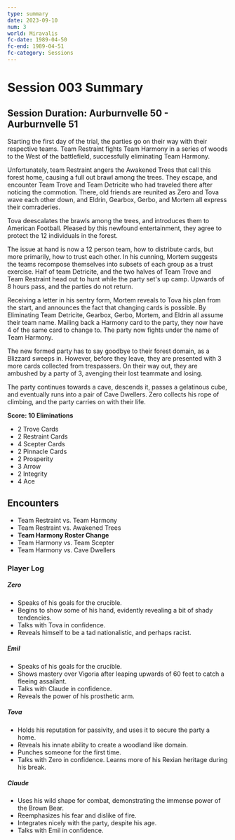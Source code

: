 ```yaml
---
type: summary
date: 2023-09-10
num: 3
world: Miravalis
fc-date: 1989-04-50
fc-end: 1989-04-51
fc-category: Sessions
---
```

# Session 003 Summary
## Session Duration: Aurburnvelle 50 - Aurburnvelle 51
Starting the first day of the trial, the parties go on their way with their respective teams. Team Restraint fights Team Harmony in a series of woods to the West of the battlefield, successfully eliminating Team Harmony. 

Unfortunately, team Restraint angers the Awakened Trees that call this forest home, causing a full out brawl among the trees. They escape, and encounter Team Trove and Team Detricite who had traveled there after noticing the commotion. There, old friends are reunited as Zero and Tova wave each other down, and Eldrin, Gearbox, Gerbo, and Mortem all express their comraderies. 

Tova deescalates the brawls among the trees, and introduces them to American Football. Pleased by this newfound entertainment, they agree to protect the 12 individuals in the forest.

The issue at hand is now a 12 person team, how to distribute cards, but more primarily, how to trust each other. In his cunning, Mortem suggests the teams recompose themselves into subsets of each group as a trust exercise. Half of team Detricite, and the two halves of Team Trove and Team Restraint head out to hunt while the party set's up camp. Upwards of 8 hours pass, and the parties do not return.

Receiving a letter in his sentry form, Mortem reveals to Tova his plan from the start, and announces the fact that changing cards is possible. By Eliminating Team Detricite, Gearbox, Gerbo, Mortem, and Eldrin all assume their team name. Mailing back a Harmony card to the party, they now have 4 of the same card to change to. The party now fights under the name of Team Harmony.

The new formed party has to say goodbye to their forest domain, as a Blizzard sweeps in. However, before they leave, they are presented with 3 more cards collected from trespassers. On their way out, they are ambushed by a party of 3, avenging their lost teammate and losing.

The party continues towards a cave, descends it, passes a gelatinous cube, and eventually runs into a pair of Cave Dwellers. Zero collects his rope of climbing, and the party carries on with their life.

**Score: 10 Eliminations**
- 2 Trove Cards
- 2 Restraint Cards
- 4 Scepter Cards
- 2 Pinnacle Cards
- 2 Prosperity
- 3 Arrow
- 2 Integrity
- 4 Ace
## Encounters
- Team Restraint vs. Team Harmony
- Team Restraint vs. Awakened Trees
- **Team Harmony Roster Change**
- Team Harmony vs. Team Scepter
- Team Harmony vs. Cave Dwellers
### Player Log
##### Zero
- Speaks of his goals for the crucible.
- Begins to show some of his hand, evidently revealing a bit of shady tendencies.
- Talks with Tova in confidence.
- Reveals himself to be a tad nationalistic, and perhaps racist.
##### Emil
- Speaks of his goals for the crucible.
- Shows mastery over Vigoria after leaping upwards of 60 feet to catch a fleeing assailant.
- Talks with Claude in confidence.
- Reveals the power of his prosthetic arm.
##### Tova
- Holds his reputation for passivity, and uses it to secure the party a home.
- Reveals his innate ability to create a woodland like domain.
- Punches someone for the first time.
- Talks with Zero in confidence. Learns more of his Rexian heritage during his break.
##### Claude
- Uses his wild shape for combat, demonstrating the immense power of the Brown Bear.
- Reemphasizes his fear and dislike of fire. 
- Integrates nicely with the party, despite his age.
- Talks with Emil in confidence.


